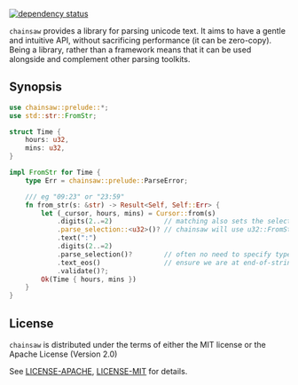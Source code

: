 [![dependency status](https://deps.rs/repo/github/akanalytics/chainsaw/status.svg)](https://deps.rs/repo/github/akanalytics/chainsaw)

`chainsaw` provides a library for parsing unicode text. It aims to have a gentle and intuitive API, without sacrificing performance (it can be zero-copy). Being a library, rather than a framework means that it can be used alongside and complement other parsing toolkits.

## Synopsis

```rust
use chainsaw::prelude::*;
use std::str::FromStr;

struct Time {
    hours: u32,
    mins: u32,
}

impl FromStr for Time {
    type Err = chainsaw::prelude::ParseError;

    /// eg "09:23" or "23:59"
    fn from_str(s: &str) -> Result<Self, Self::Err> {
        let (_cursor, hours, mins) = Cursor::from(s)
            .digits(2..=2)             // matching also sets the selection
            .parse_selection::<u32>()? // chainsaw will use u32::FromStr
            .text(":")
            .digits(2..=2)
            .parse_selection()?        // often no need to specify type explicitly
            .text_eos()                // ensure we are at end-of-string
            .validate()?;
        Ok(Time { hours, mins })
    }
}
```

## License

`chainsaw` is distributed under the terms of either the MIT license or the
Apache License (Version 2.0)



See [LICENSE-APACHE](LICENSE-APACHE), [LICENSE-MIT](LICENSE-MIT) for details.